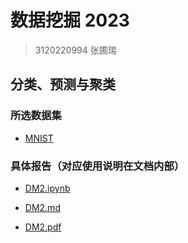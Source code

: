 # 数据挖掘 2023

> 3120220994 张圃㻛

## 分类、预测与聚类

### 所选数据集

- [MNIST]([http://archive.ics.uci.edu/ml/datasets/Anonymous+Microsoft+Web+Data](http://yann.lecun.com/exdb/mnist/))

### 具体报告（对应使用说明在文档内部）

- [DM2.ipynb](./DM2.ipynb)

- [DM2.md](./DM2.md)
  
- [DM2.pdf](./DM2.pdf)
